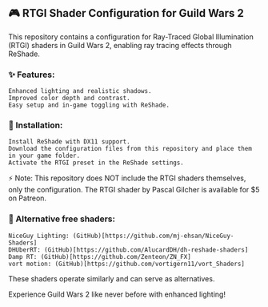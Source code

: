 ## 🎮 RTGI Shader Configuration for Guild Wars 2

This repository contains a configuration for Ray-Traced Global Illumination (RTGI) shaders in Guild Wars 2, enabling ray tracing effects through ReShade.

### ✨ Features:

    Enhanced lighting and realistic shadows.
    Improved color depth and contrast.
    Easy setup and in-game toggling with ReShade.

### 📜 Installation:

    Install ReShade with DX11 support.
    Download the configuration files from this repository and place them in your game folder.
    Activate the RTGI preset in the ReShade settings.

⚡ Note: This repository does NOT include the RTGI shaders themselves, only the configuration. The RTGI shader by Pascal Gilcher is available for $5 on Patreon.

### 🔹 Alternative free shaders:

    NiceGuy Lighting: (GitHub)[https://github.com/mj-ehsan/NiceGuy-Shaders]
    DHUberRT: (GitHub)[https://github.com/AlucardDH/dh-reshade-shaders]
    Damp RT: (GitHub)[https://github.com/Zenteon/ZN_FX]
    vort motion: (GitHub)[https://github.com/vortigern11/vort_Shaders]

These shaders operate similarly and can serve as alternatives.

Experience Guild Wars 2 like never before with enhanced lighting!
